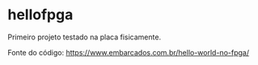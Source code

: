 # hellofpga
Primeiro projeto testado na placa fisicamente.

Fonte do código:
https://www.embarcados.com.br/hello-world-no-fpga/
